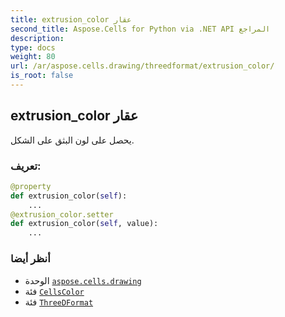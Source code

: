 ```yaml
---
title: extrusion_color عقار
second_title: Aspose.Cells for Python via .NET API المراجع
description:
type: docs
weight: 80
url: /ar/aspose.cells.drawing/threedformat/extrusion_color/
is_root: false
---
```

##  extrusion_color عقار

يحصل على لون البثق على الشكل.
###  تعريف:
```python
@property
def extrusion_color(self):
    ...
@extrusion_color.setter
def extrusion_color(self, value):
    ...
```

###  أنظر أيضا
* الوحدة [`aspose.cells.drawing`](../../)
* فئة [`CellsColor`](/cells/python-net/ar/aspose.cells/cellscolor)
* فئة [`ThreeDFormat`](/cells/python-net/ar/aspose.cells.drawing/threedformat)
